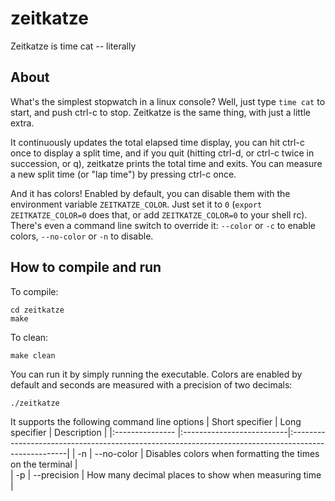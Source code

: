 zeitkatze
=========

Zeitkatze is time cat -- literally

## About
What's the simplest stopwatch in a linux console?
Well, just type `time cat` to start, and push ctrl-c to stop.
Zeitkatze is the same thing, with just a little extra.

It continuously updates the total elapsed time display, you can hit ctrl-c once to display a split time,
and if you quit (hitting ctrl-d, or ctrl-c twice in succession, or q), zeitkatze prints the total time and
exits. You can measure a new split time (or "lap time") by pressing ctrl-c once.

And it has colors! Enabled by default, you can disable them with the environment variable
`ZEITKATZE_COLOR`. Just set it to `0` (`export ZEITKATZE_COLOR=0` does that, or add
`ZEITKATZE_COLOR=0` to your shell rc). There's even a command line switch to override it:
`--color` or `-c` to enable colors, `--no-color` or `-n` to disable.


## How to compile and run 
To compile:
```
cd zeitkatze
make
```
To clean:
```
make clean
```
You can run it by simply running the executable. Colors are enabled by default and seconds are measured with a precision of two decimals:
```
./zeitkatze
```
It supports the following command line options
| Short specifier | Long specifier            | Description                                                                                         |
|:--------------- |:--------------------------|:----------------------------------------------------------------------------------------------------|
| -n              | --no-color                |  Disables colors when formatting the times on the terminal                                          |   
| -p              | --precision               |  How many decimal places to show when measuring time                                                | 
                     
